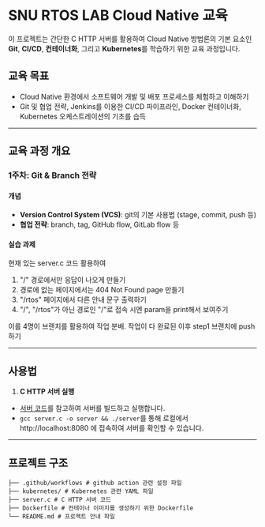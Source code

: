 # SNU RTOS LAB Cloud Native 교육

이 프로젝트는 간단한 C HTTP 서버를 활용하여 Cloud Native 방법론의 기본 요소인 **Git**, **CI/CD**, **컨테이너화**, 그리고 **Kubernetes**를 학습하기 위한 교육 과정입니다. 

## 교육 목표
- Cloud Native 환경에서 소프트웨어 개발 및 배포 프로세스를 체험하고 이해하기
- Git 및 협업 전략, Jenkins를 이용한 CI/CD 파이프라인, Docker 컨테이너화, Kubernetes 오케스트레이션의 기초를 습득

---

## 교육 과정 개요

### 1주차: Git & Branch 전략

#### 개념
- **Version Control System (VCS)**: git의 기본 사용법 (stage, commit, push 등)
- **협업 전략**: branch, tag, GitHub flow, GitLab flow 등

#### 실습 과제
현재 있는 server.c 코드 활용하여
1. "/" 경로에서만 응답이 나오게 만들기
2. 경로에 없는 페이지에서는 404 Not Found page 만들기
3. "/rtos" 페이지에서 다른 안내 문구 출력하기
4. "/", "/rtos"가 아닌 경로인 "/<param>"로 접속 시엔 param을 print해서 보여주기

이를 4명이 브랜치를 활용하여 작업 분배. 작업이 다 완료된 이후 step1 브랜치에 push하기

---

## 사용법

1. **C HTTP 서버 실행**
  - [서버 코드](./server.c)를 참고하여 서버를 빌드하고 실행합니다.
  - `gcc server.c -o server && ./server`를 통해 로컬에서 http://localhost:8080 에 접속하여 서버를 확인할 수 있습니다.

---

## 프로젝트 구조
```
├── .github/workflows # github action 관련 설정 파일 
├── kubernetes/ # Kubernetes 관련 YAML 파일 
├── server.c # C HTTP 서버 코드 
├── Dockerfile # 컨테이너 이미지를 생성하기 위한 Dockerfile 
└── README.md # 프로젝트 안내 파일
```